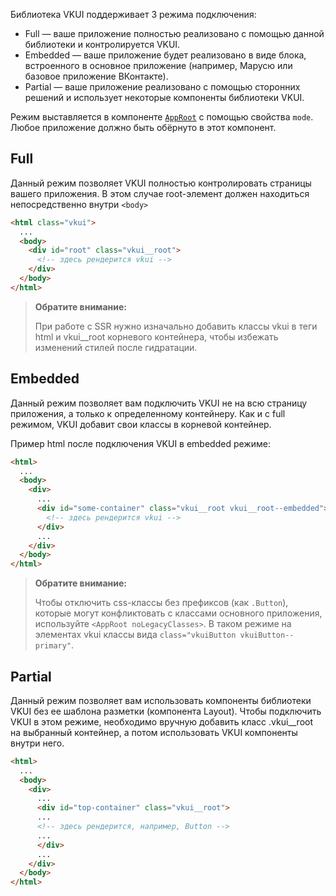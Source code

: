 Библиотека VKUI поддерживает 3 режима подключения:

- Full — ваше приложение полностью реализовано с помощью данной библиотеки и контролируется VKUI.
- Embedded — ваше приложение будет реализовано в виде блока, встроенного в основное приложение (например, Марусю или базовое приложение ВКонтакте).
- Partial — ваше приложение реализовано с помощью сторонних решений и использует некоторые компоненты библиотеки VKUI.

Режим выставляется в компоненте [`AppRoot`](#/AppRoot) с помощью свойства `mode`. Любое приложение должно быть обёрнуто в этот компонент.


## Full

Данный режим позволяет VKUI полностью контролировать страницы вашего приложения. В этом случае root-элемент должен находиться непосредственно внутри `<body>`

```html
<html class="vkui">
  ...
  <body>
    <div id="root" class="vkui__root">
      <!-- здесь рендерится vkui -->
    </div>
  </body>
</html>
```

> **Обратите внимание:**
>
> При работе с SSR нужно изначально добавить классы vkui в теги html и vkui__root корневого контейнера, чтобы избежать изменений стилей после гидратации.

## Embedded

Данный режим позволяет вам подключить VKUI не на всю страницу приложения, а только к определенному контейнеру. Как и с full режимом, VKUI добавит свои классы в корневой контейнер.

Пример html после подключения VKUI в embedded режиме:
```html
<html>
  ...
  <body>
    <div>
      ...
      <div id="some-container" class="vkui__root vkui__root--embedded">
        <!-- здесь рендерится vkui -->
      </div>
      ...
    </div>
  </body>
</html>
```

> **Обратите внимание:**
>
> Чтобы отключить css-классы без префиксов (как `.Button`), которые могут конфликтовать с классами основного приложения, используйте `<AppRoot noLegacyClasses>`. В таком режиме на элементах vkui классы вида `class="vkuiButton vkuiButton--primary"`.


## Partial

Данный режим позволяет вам использовать компоненты библиотеки VKUI без ее шаблона разметки (компонента Layout). Чтобы подключить VKUI в этом режиме, необходимо вручную добавить класс .vkui__root на выбранный контейнер, а потом использовать VKUI компоненты внутри него.

```html
<html>
  ...
  <body>
    <div>
      ...
      <div id="top-container" class="vkui__root">
      ...
      <!-- здесь рендерится, например, Button -->
      ...
      </div>
      ...
    </div>
  </body>
</html>
```
